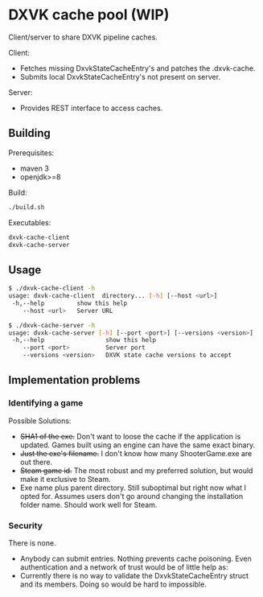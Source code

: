 # DXVK cache pool (WIP)

Client/server to share DXVK pipeline caches.

Client:
- Fetches missing DxvkStateCacheEntry's and patches the .dxvk-cache.
- Submits local DxvkStateCacheEntry's not present on server.

Server:
- Provides REST interface to access caches.

## Building

Prerequisites:
- maven 3
- openjdk>=8

Build: 
```bash
./build.sh
```

Executables:
```bash
dxvk-cache-client
dxvk-cache-server
```

## Usage

```bash
$ ./dxvk-cache-client -h
usage: dxvk-cache-client  directory... [-h] [--host <url>]
 -h,--help         show this help
    --host <url>   Server URL
```

```bash
$ ./dxvk-cache-server -h
usage: dvxk-cache-server [-h] [--port <port>] [--versions <version>]
 -h,--help                 show this help
    --port <port>          Server port
    --versions <version>   DXVK state cache versions to accept
```

## Implementation problems

### Identifying a game

Possible Solutions:

- ~~SHA1 of the exe.~~ Don't want to loose the cache if the application is updated. Games built using an engine can have the same exact binary.
- ~~Just the exe's filename.~~ I don't know how many ShooterGame.exe are out there.
- ~~Steam game id.~~ The most robust and my preferred solution, but would make it exclusive to Steam.
- Exe name plus parent directory. Still suboptimal but right now what I opted for. Assumes users don't go around changing the installation folder name. Should work well for Steam.


### Security

There is none.

- Anybody can submit entries. Nothing prevents cache poisoning. Even authentication and a network of trust would be of little help as:
- Currently there is no way to validate the DxvkStateCacheEntry struct and its members. Doing so would be hard to impossible.

